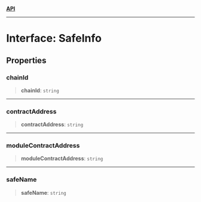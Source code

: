 [**API**](../README.md)

***

# Interface: SafeInfo

## Properties

### chainId

> **chainId**: `string`

***

### contractAddress

> **contractAddress**: `string`

***

### moduleContractAddress

> **moduleContractAddress**: `string`

***

### safeName

> **safeName**: `string`
